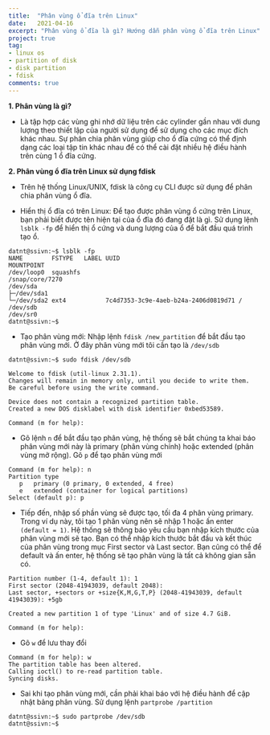```yaml
---
title:  "Phân vùng ổ đĩa trên Linux"
date:   2021-04-16
excerpt: "Phân vùng ổ đĩa là gì? Hướng dẫn phân vùng ổ đĩa trên Linux"
project: true
tag:
- linux os 
- partition of disk
- disk partition
- fdisk
comments: true
---
```


**1. Phân vùng là gì?**
- Là tập hợp các vùng ghi nhớ dữ liệu trên các cylinder gần nhau với dung lượng theo thiết lập của người sử dụng để sử dụng cho các mục đích khác nhau. Sự phân chia phân vùng giúp cho ổ đĩa cứng có thể định dạng các loại tập tin khác nhau để có thể cài đặt nhiều hệ điều hành trên cùng 1 ổ đĩa cứng.

**2. Phân vùng ổ đĩa trên Linux sử dụng fdisk**
- Trên hệ thống Linux/UNIX, fdisk là công cụ CLI được sử dụng để phân chia phân vùng ổ đĩa.

- Hiển thị ổ đĩa có trên Linux: Để tạo được phân vùng ổ cứng trên Linux, bạn phải biết được tên hiện tại của ổ đĩa đó đang đặt là gì. Sử dụng lệnh ```lsblk -fp``` để hiển thị ổ cứng và dung lượng của ổ để bắt đầu quá trình tạo ổ.

```
datnt@ssivn:~$ lsblk -fp
NAME        FSTYPE   LABEL UUID                                 MOUNTPOINT
/dev/loop0  squashfs                                            /snap/core/7270
/dev/sda
├─/dev/sda1
└─/dev/sda2 ext4           7c4d7353-3c9e-4aeb-b24a-2406d0819d71 /
/dev/sdb
/dev/sr0
datnt@ssivn:~$
```

- Tạo phân vùng mới: Nhập lệnh ```fdisk /new_partition``` để bắt đầu tạo phân vùng mới. Ở đây phân vùng mới tôi cần tạo là ```/dev/sdb```

```
datnt@ssivn:~$ sudo fdisk /dev/sdb

Welcome to fdisk (util-linux 2.31.1).
Changes will remain in memory only, until you decide to write them.
Be careful before using the write command.

Device does not contain a recognized partition table.
Created a new DOS disklabel with disk identifier 0xbed53589.

Command (m for help):
```

- Gõ lệnh ```n``` để bắt đầu tạo phân vùng, hệ thống sẽ bắt chúng ta khai báo phân vùng mới này là primary (phân vùng chính) hoặc extended (phân vùng mở rộng). Gõ ```p``` để tạo phân vùng mới

```
Command (m for help): n
Partition type
   p   primary (0 primary, 0 extended, 4 free)
   e   extended (container for logical partitions)
Select (default p): p
```

-	Tiếp đến, nhập số phần vùng sẽ được tạo, tối đa 4 phân vùng primary. Trong ví dụ này, tôi tạo 1 phân vùng nên sẽ nhập 1 hoặc ấn enter ```(default = 1)```. Hệ thống sẽ thông báo yêu cầu bạn nhập kích thước của phân vùng mới sẽ tạo. Bạn có thể nhập kích thước bắt đầu và kết thúc của phân vùng trong mục First sector và Last sector. Bạn cũng có thể để default và ấn enter, hệ thống sẽ tạo phân vùng là tất cả không gian sẵn có.

```
Partition number (1-4, default 1): 1
First sector (2048-41943039, default 2048):
Last sector, +sectors or +size{K,M,G,T,P} (2048-41943039, default 41943039): +5gb

Created a new partition 1 of type 'Linux' and of size 4.7 GiB.

Command (m for help):
```
- Gõ ```w``` để lưu thay đổi

```
Command (m for help): w
The partition table has been altered.
Calling ioctl() to re-read partition table.
Syncing disks.
```

- Sai khi tạo phân vùng mới, cần phải khai báo với hệ điều hành để cập nhật bảng phân vùng. Sử dụng lệnh ```partprobe /partition```

```
datnt@ssivn:~$ sudo partprobe /dev/sdb
datnt@ssivn:~$
```
